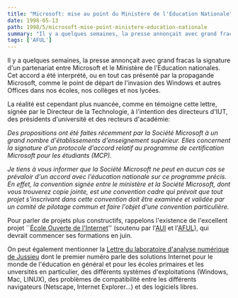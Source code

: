 ```yaml
---
title: "Microsoft: mise au point du Ministère de l'Education Nationale"
date: 1998-05-13
path: 1998/5/microsoft-mise-point-ministere-education-nationale
summary: "Il y a quelques semaines, la presse annonçait avec grand fracas la signature d'un partenariat entre Microsoft et le Ministère de l'Education nationales."
tags: ['AFUL']
---
```


<P>
Il y a quelques semaines, la presse annonçait avec grand fracas la
signature d'un partenariat entre Microsoft et le Ministère
de l'Education nationales. Cet accord a été interprété, ou en tout
cas présenté par la propagande Microsoft, comme le point de départ
de l'invasion des Windows et autres Offices dans nos écoles, nos collèges
et nos lycées.
</P>

<P>
La réalité est cependant plus nuancée, comme en témoigne
cette lettre, signée par le Directeur de la Technologie, à l'intention
des directeurs d'IUT, des présidents d'université et des
recteurs d'académie:
</P>

<EM>
<P>
Des propositions ont été faites récemment par la Société Microsoft à un
grand nombre d'établissements d'enseignement supérieur.
Elles concernent la signature d'un protocole d'accord relatif au programme
de certification Microsoft pour les étudiants (MCP).
</P>

<P>
Je tiens à vous informer que la Société Microsoft ne peut en aucun cas se
prévaloir d'un accord avec l'éducation nationale sur ce programme précis.
En effet, la convention signée entre le ministère et la Société Microsoft,
dont vous trouverez copie jointe, est une convention cadre qui prévoit que
tout projet s'inscrivant dans cette convention doit être examinée et
validée par un comité de pilotage commun et faire l'objet d'une convention
particulière.
</P>

</EM>
<P>
Pour parler de projets plus constructifs, rappelons l'existence de
l'excellent projet ``<A HREF="http://ecole.eu.org/">École Ouverte de
l'Internet</A>'' (soutenu par l'<A HREF="http://www.aui.fr/">AUI</A>
et l'<A HREF="http://www.aful.org/">AFUL</A>), qui devrait commencer
ses formations en juin.
</P>

<P>
On peut également mentionner la <A HREF="http://www.ann.jussieu.fr/llann/">Lettre du laboratoire d'analyse numérique de Jussieu</A> dont le premier
numéro parle des solutions Internet pour le monde de l'éducation en
général et pour les écoles primaires et les unversités en particulier,
des différents systèmes d'exploitations (Windows, Mac, LINUX), des
problèmes de compatibilité entre les différents navigateurs (Netscape,
Internet Explorer...) et des logiciels libres.
</P>


